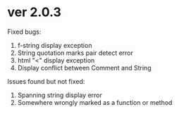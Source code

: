 # ver 2.0.3
Fixed bugs:
1. f-string display exception
2. String quotation marks pair detect error
3. html "<" display exception
4. Display conflict between Comment and String

Issues found but not fixed:
1. Spanning string display error
2. Somewhere wrongly marked as a function or method
